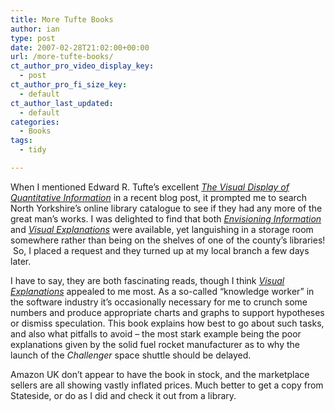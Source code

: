 ```yaml
---
title: More Tufte Books
author: ian
type: post
date: 2007-02-28T21:02:00+00:00
url: /more-tufte-books/
ct_author_pro_video_display_key:
  - post
ct_author_pro_fi_size_key:
  - default
ct_author_last_updated:
  - default
categories:
  - Books
tags:
  - tidy

---
```

When I mentioned Edward R. Tufte&#8217;s excellent _[The Visual Display of Quantitative Information][1]_ in a recent blog post, it prompted me to search North Yorkshire&#8217;s online library catalogue to see if they had any more of the great man&#8217;s works. I was delighted to find that both _[Envisioning Information][2]_ and _[Visual Explanations][3]_ were available, yet languishing in a storage room somewhere rather than being on the shelves of one of the county&#8217;s libraries!  So, I placed a request and they turned up at my local branch a few days later.

I have to say, they are both fascinating reads, though I think _[Visual Explanations][3]_ appealed to me most. As a so-called &#8220;knowledge worker&#8221; in the software industry it&#8217;s occasionally necessary for me to crunch some numbers and produce appropriate charts and graphs to support hypotheses or dismiss speculation. This book explains how best to go about such tasks, and also what pitfalls to avoid &#8211; the most stark example being the poor explanations given by the solid fuel rocket manufacturer as to why the launch of the _Challenger_ space shuttle should be delayed.

Amazon UK don&#8217;t appear to have the book in stock, and the marketplace sellers are all showing vastly inflated prices. Much better to get a copy from Stateside, or do as I did and check it out from a library.

 [1]: http://www.amazon.co.uk/gp/product/0961392142?ie=UTF8&tag=ianesbl-21&linkCode=as2&camp=1634&creative=6738&creativeASIN=0961392142
 [2]: http://www.amazon.co.uk/gp/product/0961392118?ie=UTF8&tag=ianesbl-21&linkCode=as2&camp=1634&creative=6738&creativeASIN=0961392118
 [3]: http://www.amazon.co.uk/gp/product/0961392126?ie=UTF8&tag=ianesbl-21&linkCode=as2&camp=1634&creative=6738&creativeASIN=0961392126